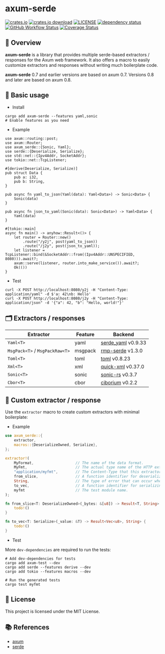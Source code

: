 # axum-serde

[![crates.io](https://img.shields.io/crates/v/axum-serde)](https://crates.io/crates/axum-serde)
[![crates.io download](https://img.shields.io/crates/d/axum-serde)](https://crates.io/crates/axum-serde)
[![LICENSE](https://img.shields.io/badge/license-MIT-blue)](https://github.com/gengteng/axum-serde/blob/main/LICENSE)
[![dependency status](https://deps.rs/repo/github/gengteng/axum-serde/status.svg)](https://deps.rs/repo/github/gengteng/axum-serde)
[![GitHub Workflow Status](https://img.shields.io/github/actions/workflow/status/gengteng/axum-serde/.github/workflows/main.yml?branch=main)](https://github.com/gengteng/axum-serde/actions/workflows/ci.yml)
[![Coverage Status](https://coveralls.io/repos/github/gengteng/axum-serde/badge.svg?branch=main)](https://coveralls.io/github/gengteng/axum-serde?branch=main)

## 📑 Overview

**axum-serde** is a library that provides multiple serde-based extractors / responses for the Axum web framework. It
also offers a macro to easily customize extractors and responses without writing much boilerplate code.

**axum-serde** 0.7 and earlier versions are based on axum 0.7. Versions 0.8 and later are based on axum 0.8.

## 🚀 Basic usage

* Install

```shell
cargo add axum-serde --features yaml,sonic
# Enable features as you need
```

* Example

```rust,ignore
use axum::routing::post;
use axum::Router;
use axum_serde::{Sonic, Yaml};
use serde::{Deserialize, Serialize};
use std::net::{Ipv4Addr, SocketAddr};
use tokio::net::TcpListener;

#[derive(Deserialize, Serialize)]
pub struct Data {
    pub a: i32,
    pub b: String,
}

pub async fn yaml_to_json(Yaml(data): Yaml<Data>) -> Sonic<Data> {
    Sonic(data)
}

pub async fn json_to_yaml(Sonic(data): Sonic<Data>) -> Yaml<Data> {
    Yaml(data)
}

#[tokio::main]
async fn main() -> anyhow::Result<()> {
    let router = Router::new()
        .route("/y2j", post(yaml_to_json))
        .route("/j2y", post(json_to_yaml));
    let listener = TcpListener::bind(&SocketAddr::from((Ipv4Addr::UNSPECIFIED, 8080))).await?;
    axum::serve(listener, router.into_make_service()).await?;
    Ok(())
}
```

* Test

```shell
curl -X POST http://localhost:8080/y2j -H "Content-Type: application/yaml" -d $'a: 42\nb: Hello'
curl -X POST http://localhost:8080/j2y -H "Content-Type: application/json" -d '{"a": 42, "b": "Hello, world!"}'
```

## 🗂️ Extractors / responses

| Extractor                      | Feature | Backend                                                   |
|--------------------------------|---------|-----------------------------------------------------------|
| `Yaml<T>`                      | yaml    | [serde_yaml](https://crates.io/crates/serde_yaml) v0.9.33 |
| `MsgPack<T>` / `MsgPackRaw<T>` | msgpack | [rmp-serde](https://crates.io/crates/rmp-serde) v1.3.0    |
| `Toml<T>`                      | toml    | [toml](https://crates.io/crates/toml) v0.8.23             |
| `Xml<T>`                       | xml     | [quick-xml](https://crates.io/crates/quick-xml) v0.37.0   |
| `Sonic<T>`                     | sonic   | [sonic-rs](https://crates.io/crates/sonic-rs) v0.3.7      |
| `Cbor<T>`                      | cbor    | [ciborium](https://crates.io/crates/ciborium) v0.2.2      |

## 🎁 Custom extractor / response

Use the `extractor` macro to create custom extractors with minimal boilerplate:

* Example

```rust
use axum_serde::{
    extractor,
    macros::{DeserializeOwned, Serialize},
};

extractor!(
    MyFormat,                   // The name of the data format.
    MyFmt,                      // The actual type name of the HTTP extractor/response.
    "application/myfmt",        // The Content-Type that this extractor supports.
    from_slice,                 // A function identifier for deserializing data from the HTTP request body.
    String,                     // The type of error that can occur when deserializing from the request body.
    to_vec,                     // A function identifier for serializing the HTTP response body to bytes.
    myfmt                       // The test module name.
);

fn from_slice<T: DeserializeOwned>(_bytes: &[u8]) -> Result<T, String> {
    todo!()
}

fn to_vec<T: Serialize>(_value: &T) -> Result<Vec<u8>, String> {
    todo!()
}
```

* Test

More `dev-dependencies` are required to run the tests:

```shell
# Add dev-dependencies for tests
cargo add axum-test --dev
cargo add serde --features derive --dev
cargo add tokio --features macros --dev

# Run the generated tests
cargo test myfmt
```

## 📜 License

This project is licensed under the MIT License.

## 📚 References

* [axum](https://crates.io/crates/axum)
* [serde](https://crates.io/crates/serde)